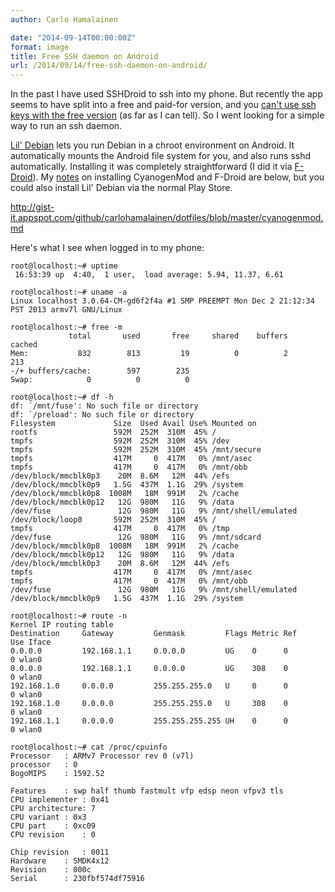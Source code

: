 ```yaml
---
author: Carlo Hamalainen

date: "2014-09-14T00:00:00Z"
format: image
title: Free SSH daemon on Android
url: /2014/09/14/free-ssh-daemon-on-android/
---
```

In the past I have used SSHDroid to ssh into my phone. But recently the app seems to have split into a free and paid-for version, and you [can't use ssh keys with the free version](http://forum.xda-developers.com/showthread.php?t=921801) (as far as I can tell). So I went looking for a simple way to run an ssh daemon. 

[Lil' Debian](https://github.com/guardianproject/lildebi) lets you run Debian in a chroot environment on Android. It automatically mounts the Android file system for you, and also runs sshd automatically. Installing it was completely straightforward (I did it via [F-Droid](https://f-droid.org/)). My [notes](https://github.com/carlohamalainen/dotfiles/blob/master/cyanogenmod.md) on installing CyanogenMod and F-Droid are below, but you could also install Lil' Debian via the normal Play Store.

<http://gist-it.appspot.com/github/carlohamalainen/dotfiles/blob/master/cyanogenmod.md> 

Here's what I see when logged in to my phone: 

```
root@localhost:~# uptime
 16:53:39 up  4:40,  1 user,  load average: 5.94, 11.37, 6.61

root@localhost:~# uname -a
Linux localhost 3.0.64-CM-gd6f2f4a #1 SMP PREEMPT Mon Dec 2 21:12:34 PST 2013 armv7l GNU/Linux

root@localhost:~# free -m
             total       used       free     shared    buffers     cached
Mem:           832        813         19          0          2        213
-/+ buffers/cache:        597        235
Swap:            0          0          0

root@localhost:~# df -h
df: `/mnt/fuse': No such file or directory
df: `/preload': No such file or directory
Filesystem             Size  Used Avail Use% Mounted on
rootfs                 592M  252M  310M  45% /
tmpfs                  592M  252M  310M  45% /dev
tmpfs                  592M  252M  310M  45% /mnt/secure
tmpfs                  417M     0  417M   0% /mnt/asec
tmpfs                  417M     0  417M   0% /mnt/obb
/dev/block/mmcblk0p3    20M  8.6M   12M  44% /efs
/dev/block/mmcblk0p9   1.5G  437M  1.1G  29% /system
/dev/block/mmcblk0p8  1008M   18M  991M   2% /cache
/dev/block/mmcblk0p12   12G  980M   11G   9% /data
/dev/fuse               12G  980M   11G   9% /mnt/shell/emulated
/dev/block/loop0       592M  252M  310M  45% /
tmpfs                  417M     0  417M   0% /tmp
/dev/fuse               12G  980M   11G   9% /mnt/sdcard
/dev/block/mmcblk0p8  1008M   18M  991M   2% /cache
/dev/block/mmcblk0p12   12G  980M   11G   9% /data
/dev/block/mmcblk0p3    20M  8.6M   12M  44% /efs
tmpfs                  417M     0  417M   0% /mnt/asec
tmpfs                  417M     0  417M   0% /mnt/obb
/dev/fuse               12G  980M   11G   9% /mnt/shell/emulated
/dev/block/mmcblk0p9   1.5G  437M  1.1G  29% /system

root@localhost:~# route -n
Kernel IP routing table
Destination     Gateway         Genmask         Flags Metric Ref    Use Iface
0.0.0.0         192.168.1.1     0.0.0.0         UG    0      0        0 wlan0
0.0.0.0         192.168.1.1     0.0.0.0         UG    308    0        0 wlan0
192.168.1.0     0.0.0.0         255.255.255.0   U     0      0        0 wlan0
192.168.1.0     0.0.0.0         255.255.255.0   U     308    0        0 wlan0
192.168.1.1     0.0.0.0         255.255.255.255 UH    0      0        0 wlan0

root@localhost:~# cat /proc/cpuinfo
Processor   : ARMv7 Processor rev 0 (v7l)
processor   : 0
BogoMIPS    : 1592.52

Features    : swp half thumb fastmult vfp edsp neon vfpv3 tls
CPU implementer : 0x41
CPU architecture: 7
CPU variant : 0x3
CPU part    : 0xc09
CPU revision    : 0

Chip revision   : 0011
Hardware    : SMDK4x12
Revision    : 000c
Serial      : 230fbf574df75916
```
